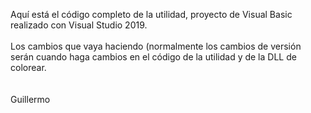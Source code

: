 Aquí está el código completo de la utilidad, proyecto de Visual Basic realizado con Visual Studio 2019.<br>
<br>
Los cambios que vaya haciendo (normalmente los cambios de versión serán cuando haga cambios en el código de la utilidad y de la DLL de colorear.<br>
<br>
<br>
Guillermo
